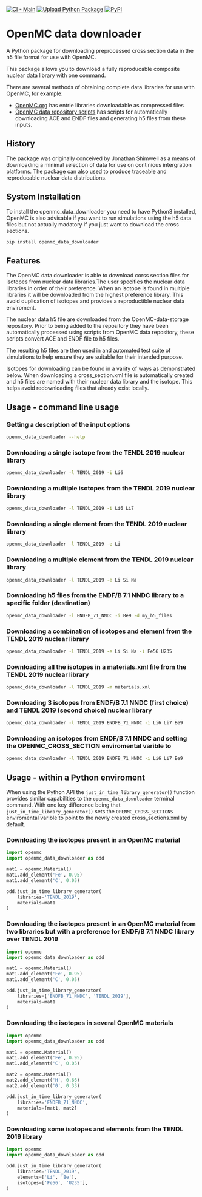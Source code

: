 
[![CI - Main](https://github.com/openmc-data-storage/openmc_data_downloader/actions/workflows/docker_ci_main.yml/badge.svg)](https://github.com/openmc-data-storage/openmc_data_downloader/actions/workflows/docker_ci_main.yml)
[![Upload Python Package](https://github.com/openmc-data-storage/openmc_data_downloader/actions/workflows/python-publish.yml/badge.svg)](https://github.com/openmc-data-storage/openmc_data_downloader/actions/workflows/python-publish.yml)
[![PyPI](https://img.shields.io/pypi/v/openmc_data_downloader?color=brightgreen&label=pypi&logo=grebrightgreenen&logoColor=green)](https://pypi.org/project/openmc_data_downloader/)

# OpenMC data downloader

A Python package for downloading preprocessed cross section data in the h5 file
format for use with OpenMC.

This package allows you to download a fully reproducable composite nuclear data
library with one command.

There are several methods of obtaining complete data libraries for use with
OpenMC, for example:

- [OpenMC.org](https://openmc.org/) has entrie libraries downloadable as compressed files
- [OpenMC data repository scripts](https://github.com/openmc-dev/data/) has scripts for automatically downloading ACE and ENDF files and generating h5 files from these inputs.


## History

The package was originally conceived by Jonathan Shimwell as a means of
downloading a minimal selection of data for use on continious intergration
platforms.
The package can also used to produce traceable and reproducable
nuclear data distributions.

## System Installation

To install the openmc_data_downloader you need to have Python3 installed,
OpenMC is also advisable if you want to run simulations using the h5 data files
but not actually madatory if you just want to download the cross sections.


```bash
pip install openmc_data_downloader
```

## Features

The OpenMC data downloader is able to download corss section files for isotopes
from nuclear data libraries.The user specifies the nuclear data libraries in
order of their preference. When an isotope is found in multiple libraries it
will be downloaded from the highest preference library. This avoid duplication
of isotopes and provides a reproductible nuclear data enviroment.

The nuclear data h5 file are downloaded from the OpenMC-data-storage
repository. Prior to being added to the repository they have been automatically
processed using scripts from OpenMC data repository, these scripts convert ACE
and ENDF file to h5 files.

The resulting h5 files are then used in and automated test suite of simulations
to help ensure they are suitable for their intended purpose.

Isotopes for downloading can be found in a varity of ways as demonstrated below.
When downloading a cross_section.xml file is automatically created and h5 files
are named with their nuclear data library and the isotope. This helps avoid
redownloading files that already exist locally.

## Usage - command line usage

### Getting a description of the input options
```bash
openmc_data_downloader --help
```

### Downloading a single isotope from the TENDL 2019 nuclear library
```bash
openmc_data_downloader -l TENDL_2019 -i Li6
```

### Downloading a multiple isotopes from the TENDL 2019 nuclear library
```bash
openmc_data_downloader -l TENDL_2019 -i Li6 Li7
```

### Downloading a single element from the TENDL 2019 nuclear library
```bash
openmc_data_downloader -l TENDL_2019 -e Li
```

### Downloading a multiple element from the TENDL 2019 nuclear library
```bash
openmc_data_downloader -l TENDL_2019 -e Li Si Na
```
### Downloading h5 files from the ENDF/B 7.1 NNDC library to a specific folder (destination)
```bash
openmc_data_downloader -l ENDFB_71_NNDC -i Be9 -d my_h5_files
```

### Downloading a combination of isotopes and element from the TENDL 2019 nuclear library
```bash
openmc_data_downloader -l TENDL_2019 -e Li Si Na -i Fe56 U235
```

### Downloading all the isotopes in a materials.xml file from the TENDL 2019 nuclear library
```bash
openmc_data_downloader -l TENDL_2019 -m materials.xml
```

### Downloading 3 isotopes from ENDF/B 7.1 NNDC (first choice) and TENDL 2019 (second choice) nuclear library
```bash
openmc_data_downloader -l TENDL_2019 ENDFB_71_NNDC -i Li6 Li7 Be9
```

### Downloading an isotopes from ENDF/B 7.1 NNDC and setting the OPENMC_CROSS_SECTION enviromental varible to 
```bash
openmc_data_downloader -l TENDL_2019 ENDFB_71_NNDC -i Li6 Li7 Be9
```

## Usage - within a Python enviroment

When using the Python API the ```just_in_time_library_generator()``` function
provides similar capabilities to the ```openmc_data_downloader``` terminal
command. With one key difference being that ```just_in_time_library_generator()```
sets the ```OPENMC_CROSS_SECTIONS``` enviromental varible to point to the
newly created cross_sections.xml by default.

### Downloading the isotopes present in an OpenMC material
```python
import openmc
import openmc_data_downloader as odd

mat1 = openmc.Material()
mat1.add_element('Fe', 0.95)
mat1.add_element('C', 0.05)

odd.just_in_time_library_generator(
    libraries='TENDL_2019',
    materials=mat1
)
```

### Downloading the isotopes present in an OpenMC material from two libraries but with a preference for ENDF/B 7.1 NNDC library over TENDL 2019
```python
import openmc
import openmc_data_downloader as odd

mat1 = openmc.Material()
mat1.add_element('Fe', 0.95)
mat1.add_element('C', 0.05)

odd.just_in_time_library_generator(
    libraries=['ENDFB_71_NNDC', 'TENDL_2019'],
    materials=mat1
)
```

### Downloading the isotopes in several OpenMC materials
```python
import openmc
import openmc_data_downloader as odd

mat1 = openmc.Material()
mat1.add_element('Fe', 0.95)
mat1.add_element('C', 0.05)

mat2 = openmc.Material()
mat2.add_element('H', 0.66)
mat2.add_element('0', 0.33)

odd.just_in_time_library_generator(
    libraries='ENDFB_71_NNDC',
    materials=[mat1, mat2]
)
```

### Downloading some isotopes and elements from the TENDL 2019 library
```python
import openmc
import openmc_data_downloader as odd

odd.just_in_time_library_generator(
    libraries='TENDL_2019',
    elements=['Li', 'Be'],
    isotopes=['Fe56', 'U235'],
)
```
